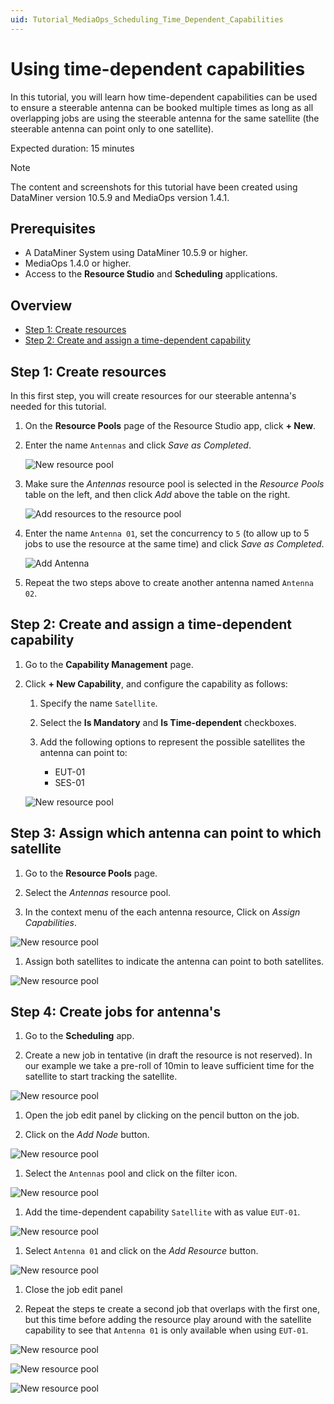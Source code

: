 ```yaml
---
uid: Tutorial_MediaOps_Scheduling_Time_Dependent_Capabilities
---
```


# Using time-dependent capabilities

In this tutorial, you will learn how time-dependent capabilities can be used to ensure a steerable antenna can be booked multiple times as long as all overlapping jobs are using the steerable antenna for the same satellite (the steerable antenna can point only to one satellite).

Expected duration: 15 minutes

> [!NOTE]
> The content and screenshots for this tutorial have been created using DataMiner version 10.5.9 and MediaOps version 1.4.1.

## Prerequisites

- A DataMiner System using DataMiner 10.5.9 or higher.
- MediaOps 1.4.0 or higher.
- Access to the **Resource Studio** and **Scheduling** applications.

## Overview

- [Step 1: Create resources](#step-1-create-resources)
- [Step 2: Create and assign a time-dependent capability](#step-2-create-and-assign-a-time-dependent-capability)

## Step 1: Create resources

In this first step, you will create resources for our steerable antenna's needed for this tutorial.

1. On the **Resource Pools** page of the Resource Studio app, click **+ New**.

1. Enter the name `Antennas` and click *Save as Completed*.

   ![New resource pool](~/solutions/images/Resource_Studio_TDC_New_Resource_Pool.png)

1. Make sure the *Antennas* resource pool is selected in the *Resource Pools* table on the left, and then click *Add* above the table on the right.

   ![Add resources to the resource pool](~/solutions/images/Resource_Studio_Add_Antenna_Resources.png)

1. Enter the name `Antenna 01`, set the concurrency to `5` (to allow up to 5 jobs to use the resource at the same time) and click *Save as Completed*.

   ![Add Antenna](~/solutions/images/Resource_Studio_Add_Antenna.png)

1. Repeat the two steps above to create another antenna named `Antenna 02`.

## Step 2: Create and assign a time-dependent capability

1. Go to the **Capability Management** page.

1. Click **+ New Capability**, and configure the capability as follows:

   1. Specify the name `Satellite`.

   1. Select the **Is Mandatory** and **Is Time-dependent** checkboxes.

   1. Add the following options to represent the possible satellites the antenna can point to:

      - EUT-01
      - SES-01

   ![New resource pool](~/solutions/images/Resource_Studio_TDC_New_Capability.png)

## Step 3: Assign which antenna can point to which satellite

1. Go to the **Resource Pools** page.

1. Select the *Antennas* resource pool.

1. In the context menu of the each antenna resource, Click on *Assign Capabilities*.

![New resource pool](~/solutions/images/Resource_Studio_TDC_Assign_Satellite.png)

1. Assign both satellites to indicate the antenna can point to both satellites.

![New resource pool](~/solutions/images/Resource_Studio_TDC_Assign_Satellite2.png)

## Step 4: Create jobs for antenna's

1. Go to the **Scheduling** app.

1. Create a new job in tentative (in draft the resource is not reserved). In our example we take a pre-roll of 10min to leave sufficient time for the satellite to start tracking the satellite.

![New resource pool](~/solutions/images/Resource_Studio_TDC_Create_Job1.png)

1. Open the job edit panel by clicking on the pencil button on the job.

1. Click on the *Add Node* button.

![New resource pool](~/solutions/images/Resource_Studio_TDC_Add_Antenna_Job1.png)

1. Select the `Antennas` pool and click on the filter icon.

![New resource pool](~/solutions/images/Resource_Studio_TDC_Add_Antenna_Filter_Job1.png)

1. Add the time-dependent capability `Satellite` with as value `EUT-01`.

![New resource pool](~/solutions/images/Resource_Studio_TDC_Add_Antenna_Filter2_Job1.png)

1. Select `Antenna 01` and click on the *Add Resource* button.

![New resource pool](~/solutions/images/Resource_Studio_TDC_Add_Antenna2_Job1.png)

1. Close the job edit panel

1. Repeat the steps te create a second job that overlaps with the first one, but this time before adding the resource play around with the satellite capability to see that `Antenna 01` is only available when using `EUT-01`.

![New resource pool](~/solutions/images/Resource_Studio_TDC_2Jobs.png)

![New resource pool](~/solutions/images/Resource_Studio_TDC_2Jobs_EUT.png)

![New resource pool](~/solutions/images/Resource_Studio_TDC_2Jobs_SES.png)
